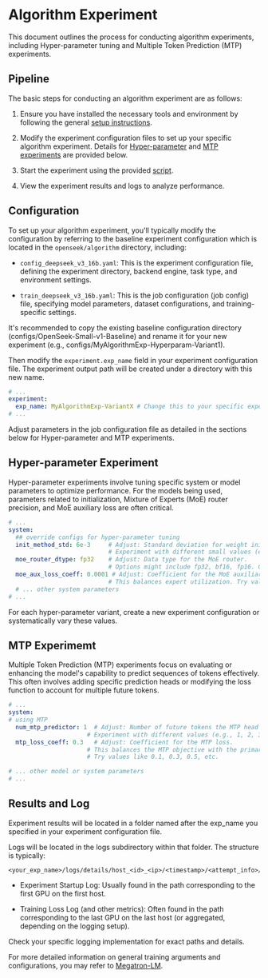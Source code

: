 # Algorithm Experiment

This document outlines the process for conducting algorithm experiments, including Hyper-parameter tuning and Multiple Token Prediction (MTP) experiments.

## Pipeline

The basic steps for conducting an algorithm experiment are as follows:

1. Ensure you have installed the necessary tools and environment by following the general [setup instructions](../README.md#-getting-started).

2. Modify the experiment configuration files to set up your specific algorithm experiment. Details for [Hyper-parameter](#hyper-parameter-experiment) and [MTP experiments](#mtp-experimemt) are provided below.

3. Start the experiment using the provided [script](openseek/algorithm/run_exp.sh).

4. View the experiment results and logs to analyze performance.

## Configuration

To set up your algorithm experiment, you'll typically modify the configuration by referring to the baseline experiment configuration which is located in the `openseek/algorithm` directory, including:

- `config_deepseek_v3_16b.yaml`: This is the experiment configuration file, defining the experiment directory, backend engine, task type, and environment settings.

- `train_deepseek_v3_16b.yaml`: This is the job configuration (job config) file, specifying model parameters, dataset configurations, and training-specific settings.

It's recommended to copy the existing baseline configuration directory (configs/OpenSeek-Small-v1-Baseline) and rename it for your new experiment (e.g., configs/MyAlgorithmExp-Hyperparam-Variant1).

Then modify the `experiment.exp_name` field in your experiment configuration file. The experiment output path will be created under a directory with this new name.

```yaml
# ...
experiment:
  exp_name: MyAlgorithmExp-VariantX # Change this to your specific experiment name
# ...
```

Adjust parameters in the job configuration file as detailed in the sections below for Hyper-parameter and MTP experiments.

## Hyper-parameter Experiment

Hyper-parameter experiments involve tuning specific system or model parameters to optimize performance. For the models being used, parameters related to initialization, Mixture of Experts (MoE) router precision, and MoE auxiliary loss are often critical.

```yaml
# ...
system:
  ## override configs for hyper-parameter tuning
  init_method_std: 6e-3     # Adjust: Standard deviation for weight initialization.
                            # Experiment with different small values (e.g., 5e-3, 7e-3).
  moe_router_dtype: fp32    # Adjust: Data type for the MoE router.
                            # Options might include fp32, bf16, fp16. Consider computational cost vs. precision.
  moe_aux_loss_coeff: 0.0001 # Adjust: Coefficient for the MoE auxiliary loss.
                            # This balances expert utilization. Try values like 0.001, 0.00005, etc.
  # ... other system parameters
# ...
```

For each hyper-parameter variant, create a new experiment configuration or systematically vary these values.

## MTP Experimemt

Multiple Token Prediction (MTP) experiments focus on evaluating or enhancing the model's capability to predict sequences of tokens effectively. This often involves adding specific prediction heads or modifying the loss function to account for multiple future tokens.

```yaml
# ...
system:
# using MTP
  num_mtp_predictor: 1  # Adjust: Number of future tokens the MTP head is designed to predict.
                      # Experiment with different values (e.g., 1, 2, 3) depending on the task.
  mtp_loss_coeff: 0.3   # Adjust: Coefficient for the MTP loss.
                      # This balances the MTP objective with the primary language modeling loss.
                      # Try values like 0.1, 0.3, 0.5, etc.

# ... other model or system parameters
# ...

```

## Results and Log

Experiment results will be located in a folder named after the exp_name you specified in your experiment configuration file.

Logs will be located in the logs subdirectory within that folder. The structure is typically:

```
<your_exp_name>/logs/details/host_<id>_<ip>/<timestamp>/<attempt_info>/<gpu_id>
```

- Experiment Startup Log: Usually found in the path corresponding to the first GPU on the first host.

- Training Loss Log (and other metrics): Often found in the path corresponding to the last GPU on the last host (or aggregated, depending on the logging setup).

Check your specific logging implementation for exact paths and details.

For more detailed information on general training arguments and configurations, you may refer to [Megatron-LM](https://github.com/NVIDIA/Megatron-LM/blob/main/megatron/training/arguments.py).